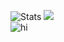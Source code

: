 ![Stats](https://github-readme-stats.vercel.app/api?username=thebaconpug&theme=midnight-purple&show_icons=true)
![](https://hit.yhype.me/github/profile?user_id=48840784)\
<img src="https://komarev.com/ghpvc/?username=thebaconpug" alt="hi" />
